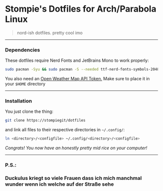 # Stompie's Dotfiles for Arch/Parabola Linux
>   nord-ish dotfiles. pretty cool imo
---
### Dependencies

These dotfiles require Nerd Fonts and JetBrains Mono to work properly:
```bash
sudo pacman -Syu && sudo pacman -S --needed ttf-nerd-fonts-symbols-2048-em ttf-nerd-fonts-symbols-2048-em-mono ttf-nerd-fonts-symbols-common ttf-jetbrains-mono
```

You also need an [Open Weather Map API Token.](https://openweathermap.org/api_keys) Make sure to place it in your `$HOME` directory

---
### Installation

You just clone the thing:
```bash
git clone https://stompiegit/dotfiles
```

and link all files to their respective directories in `~/.config/`:
```bash
ln <directory>/<configfile> ~/.config/<directory>/<configfile>
```

*Congrats! You now have an honestly pretty mid rice on your computer!*

---
### P.S.:
### Duckulus kriegt so viele Frauen dass ich mich manchmal wunder wenn ich welche auf der Straße sehe

